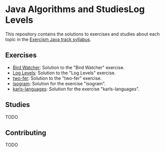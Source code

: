 # Java Algorithms and StudiesLog Levels

This repository contains the solutions to exercises and studies about each topic in the [Exercism Java track syllabus](https://exercism.io/tracks/java).

## Exercises

- [Bird Watcher](/bird-watcher): Solution to the "Bird Watcher" exercise.
- [Log Levels](/log-levels): Solution to the "Log Levels" exercise.
- [two-fer](/two-fer): Solution to the "two-fer" exercise.
- [isogram](/isogram): Solution for the exercise "isogram".
- [karls-languages](/isogram): Solution for the exercise "karls-languages".

## Studies

TODO

## Contributing

TODO
